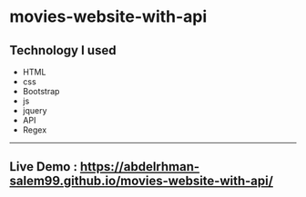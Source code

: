 # movies-website-with-api

Technology I used
---
- HTML 
- css 
- Bootstrap
- js
- jquery
- API
- Regex


--- 

## Live Demo : <https://abdelrhman-salem99.github.io/movies-website-with-api/>


